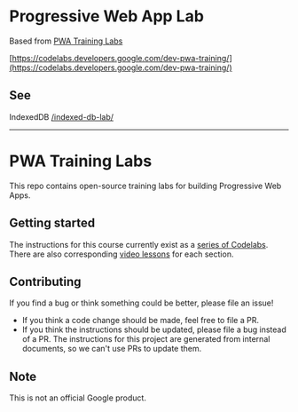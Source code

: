 # Progressive Web App Lab

Based from [PWA Training Labs](https://github.com/google-developer-training/pwa-training-labs)

[https://codelabs.developers.google.com/dev-pwa-training/](https://codelabs.developers.google.com/dev-pwa-training/)

## See

IndexedDB [/indexed-db-lab/](/indexed-db-lab/)

----

# PWA Training Labs

This repo contains open-source training labs for building Progressive Web Apps.

## Getting started

The instructions for this course currently exist as a [series of Codelabs](https://codelabs.developers.google.com/dev-pwa-training/). There are also corresponding [video lessons](https://www.youtube.com/playlist?list=PLNYkxOF6rcIB2xHBZ7opgc2Mv009X87Hh) for each section.

## Contributing

If you find a bug or think something could be better, please file an issue!
* If you think a code change should be made, feel free to file a PR.
* If you think the instructions should be updated, please file a bug instead of a PR. The instructions for this project are generated from internal documents, so we can't use PRs to update them.

## Note

This is not an official Google product.

